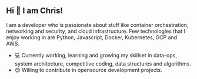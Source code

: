 ## Hi 👋 I am Chris! 

I am a developer who is passionate about stuff like container orchestration, networking and security, and cloud infrastructure. Few technologies that I enjoy working in are Python, Javascript, Docker, Kubernetes, GCP and AWS.

- 💻 Currently working, learning and growing my skillset in data-ops, system architecture, competitive coding, data structures and algorithms.
- 😊 Willing to contribute in opensource development projects.
